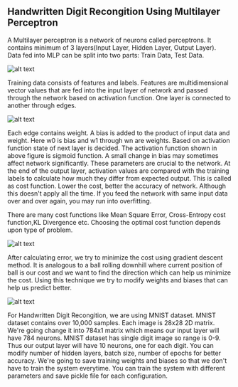 ## Handwritten Digit Recongition Using Multilayer Perceptron
A Multilayer perceptron is a network of neurons called perceptrons. It contains 
minimum of 3 layers(Input Layer, Hidden Layer, Output Layer). Data fed into MLP can be split
into two parts: Train Data, Test Data.

![alt text](http://www.helsinki.fi/~ahonkela/dippa/img191.gif)

Training data consists of features and labels. Features are multidimensional vector values that are fed into the input layer
of network and passed through the network based on activation function. One layer is connected to
another through edges.

![alt text](https://camo.githubusercontent.com/d95fb90b396fc77c614cc6b176dd049066273f96/68747470733a2f2f7777772e64726f70626f782e636f6d2f732f717334746f6a763575356834386c662f6d756c74696c617965725f70657263657074726f6e2e706e673f7261773d31)

Each edge contains weight. A bias is added to the product of input data and weight. Here w0 is bias and w1 through wn are weights.
Based on activation function state of next layer is decided. The activation function shown in above figure is sigmoid function. 
A small change in bias may sometimes affect network significantly.
These parameters are crucial to the network. At the end of the output layer, activation values are compared with the training labels to
calculate how much they differ from expected output. This is called as cost function. Lower the cost, better the accuracy of network.
Although this doesn't apply all the time. If you feed the network with same input data over and over again, you may run into overfitting.

There are many cost functions like Mean Square Error, Cross-Entropy cost function,KL Divergence etc. Choosing the optimal cost function depends upon
type of problem.

![alt text](https://cdn-images-1.medium.com/max/800/0*MdRLxfy4GbQlv97V.)

After calculating error, we try to minimize the cost using gradient descent method. It is analogous to a ball rolling downhill where current
position of ball is our cost and we want to find the direction which can help us minimize the cost. Using this technique we try to modify 
weights and biases that can help us predict better.

![alt text](http://neuralnetworksanddeeplearning.com/images/tikz21.png)

For Handwritten Digit Recongition, we are using MNIST dataset. MNIST dataset contains over 10,000 samples. Each image is 28x28 2D matrix.
We're going change it into 784x1 matrix which means our input layer will have 784 neurons. MNIST dataset has single digit image so range is
0-9. Thus our output layer will have 10 neurons, one for each digit. You can modify number of hidden layers, batch size, number of epochs for
better accuracy. We're going to save training weights and biases so that we don't have to train the system everytime. You can train the system 
with different parameters and save pickle file for each configuration.
